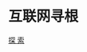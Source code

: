 <!-- _coverpage.md -->

<!-- ![logo](2.jpg) -->


# 互联网寻根

[探  索](README.md)
<!-- [互联网](internet/README.md) -->


